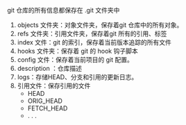 git 仓库的所有信息都保存在 .git 文件夹中

1. objects 文件夹：对象文件夹，保存着git 仓库中的所有对象。
2. refs 文件夹：引用文件夹，保存着git 所有的引用、标签
3. index 文件：git 的索引，保存着当前版本追踪的所有文件
4. hooks 文件夹：保存着 git 的 hook 钩子脚本
5. config 文件：保存着当前项目的 git 配置。
6. description ：仓库描述
7. logs：存储HEAD、分支和引用的更新日志。
8. 引用文件：保存引用的文件
   - HEAD 
   - ORIG_HEAD
   - FETCH_HEAD
   - . . . 


